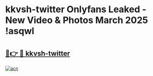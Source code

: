 # kkvsh-twitter Onlyfans Leaked - New Video & Photos March 2025 !asqwl

# <h2><a href="https://ql53ag.iuczelnia.edu.pl?title=kkvsh-twitter&ref=asqwl">🔗👉 🔴 kkvsh-twitter</a></h2>

[![acn](https://github.com/user-attachments/assets/0f9c940e-d8b0-45ae-aac7-cd30a18b3e1c)](https://ql53ag.iuczelnia.edu.pl?title=kkvsh-twitter&ref=asqwl)

